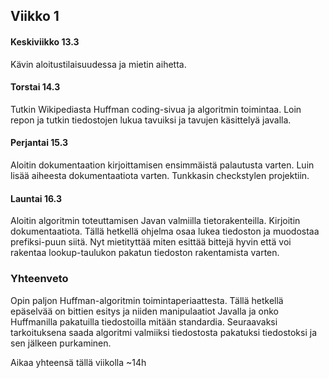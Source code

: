 ## Viikko 1

#### Keskiviikko 13.3
Kävin aloitustilaisuudessa ja mietin aihetta.

#### Torstai 14.3
Tutkin Wikipediasta Huffman coding-sivua ja algoritmin toimintaa. Loin 
repon ja tutkin tiedostojen lukua tavuiksi ja tavujen käsittelyä 
javalla. 

#### Perjantai 15.3
Aloitin dokumentaation kirjoittamisen ensimmäistä palautusta varten. Luin lisää aiheesta dokumentaatiota varten. 
Tunkkasin checkstylen projektiin.

#### Launtai 16.3
Aloitin algoritmin toteuttamisen Javan valmiilla tietorakenteilla. Kirjoitin dokumentaatiota.
Tällä hetkellä ohjelma osaa lukea tiedoston ja muodostaa prefiksi-puun siitä. Nyt mietityttää miten esittää bittejä hyvin että voi 
rakentaa lookup-taulukon pakatun tiedoston rakentamista varten.

### Yhteenveto
Opin paljon Huffman-algoritmin toimintaperiaattesta. 
Tällä hetkellä epäselvää on bittien esitys ja niiden manipulaatiot Javalla ja onko Huffmanilla pakatuilla tiedostoilla mitään standardia.
Seuraavaksi tarkoituksena saada algoritmi valmiiksi tiedostosta pakatuksi tiedostoksi ja sen jälkeen purkaminen.

Aikaa yhteensä tällä viikolla ~14h